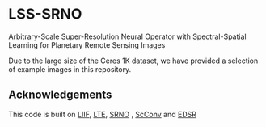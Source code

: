 # LSS-SRNO
Arbitrary-Scale Super-Resolution Neural Operator with Spectral-Spatial Learning for Planetary Remote Sensing Images

Due to the large size of the Ceres 1K dataset, we have provided a selection of example images in this repository.

## Acknowledgements
This code is built on [LIIF](https://github.com/yinboc/liif), [LTE](https://github.com/jaewon-lee-b/lte), [SRNO](https://github.com/2y7c3/Super-Resolution-Neural-Operator) , [ScConv](https://github.com/cheng-haha/ScConv) and [EDSR](https://github.com/sanghyun-son/EDSR-PyTorch)
